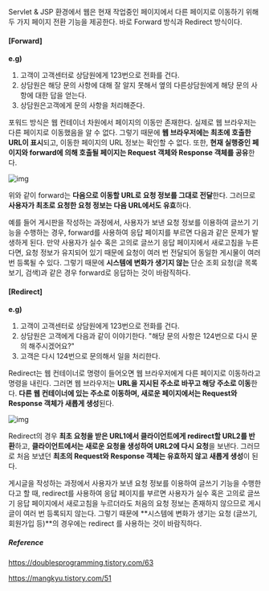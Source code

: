 Servlet & JSP 환경에서 웹은 현재 작업중인 페이지에서 다른 페이지로 이동하기 위해 두 가지 페이지 전환 기능을 제공한다. 바로 Forward 방식과 Redirect 방식이다.



#### [Forward]

**e.g)** 

1. 고객이 고객센터로 상담원에게 123번으로 전화를 건다.
2. 상담원은 해당 문의 사항에 대해 잘 알지 못해서 옆의 다른상담원에게 해당 문의 사항에 대한 답을 얻는다.
3. 상담원은고객에게 문의 사항을 처리해준다.



포워드 방식은 웹 컨테이너 차원에서 페이지의 이동만 존재한다. 실제로 웹 브라우저는 다른 페이지로 이동했음을 알 수 없다. 그렇기 때문에 **웹 브라우저에는 최초에 호출한 URL이 표시**되고, 이동한 페이지의 URL 정보는 확인할 수 없다. 또한, **현재 실행중인 페이지와 forward에 의해 호출될 페이지는 Request 객체와 Response 객체를 공유**한다.

![img](https://blog.kakaocdn.net/dn/b9U3fY/btqyeoHglrc/l6VDZbutBoO49LXwQEf8D1/img.png)

위와 같이 forward는 **다음으로 이동할 URL로 요청 정보를 그대로 전달**한다. 그러므로 **사용자가 최초로 요청한 요청 정보는 다음 URL에서도 유효**하다. 

예를 들어 게시판을 작성하는 과정에서, 사용자가 보낸 요청 정보를 이용하여 글쓰기 기능을 수행하는 경우, forward를 사용하여 응답 페이지를 부르면 다음과 같은 문제가 발생하게 된다. 만약 사용자가 실수 혹은 고의로 글쓰기 응답 페이지에서 새로고침을 누른다면, 요청 정보가 유지되어 있기 때문에 요청이 여러 번 전달되어 동일한 게시물이 여러 번 등록될 수 있다. 그렇기 때문에 **시스템에 변화가 생기지 않는** 단순 조회 요청(글 목록 보기, 검색)과 같은 경우 forward로 응답하는 것이 바람직하다.



#### [Redirect]

**e.g)** 

1. 고객이 고객센터로 상담원에게 123번으로 전화를 건다.
2. 상담원은 고객에게 다음과 같이 이야기한다. "해당 문의 사항은 124번으로 다시 문의 해주시겠어요?"
3. 고객은 다시 124번으로 문의해서 일을 처리한다.



Redirect는 웹 컨테이너로 명령이 들어오면 웹 브라우저에게 다른 페이지로 이동하라고 명령을 내린다. 그러면 웹 브라우저는 **URL을 지시된 주소로 바꾸고 해당 주소로 이동**한다. **다른 웹 컨테이너에 있는 주소로 이동하며, 새로운 페이지에서는 Request와 Response 객체가 새롭게 생성**된다.

![img](https://blog.kakaocdn.net/dn/F3O4A/btqydA2GDYr/tgFznDMjbIe9YK2buOruvK/img.png)

Redirect의 경우 **최초 요청을 받은 URL1에서 클라이언트에게 redirect할 URL2를 반환**하고, **클라이언트에서는 새로운 요청을 생성하여 URL2에 다시 요청**을 보낸다. 그러므로 처음 보냈던 **최초의 Request와 Response 객체는 유효하지 않고 새롭게 생성**이 된다.

게시글을 작성하는 과정에서 사용자가 보낸 요청 정보를 이용하여 글쓰기 기능을 수행한다고 할 때, redirect를 사용하여 응답 페이지를 부르면 사용자가 실수 혹은 고의로 글쓰기 응답 페이지에서 새로고침을 누르더라도 처음의 요청 정보는 존재하지 않으므로 게시글이 여러 번 등록되지 않는다. 그렇기 때문에 **시스템에 변화가 생기는 요청 (글쓰기, 회원가입 등)**의 경우에는 redirect 를 사용하는 것이 바람직하다.







##### Reference

https://doublesprogramming.tistory.com/63

https://mangkyu.tistory.com/51